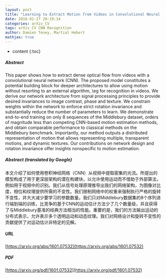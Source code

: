 ```yaml
---
layout: post
title: "Learning to Extract Motion from Videos in Convolutional Neural Networks"
date: 2016-01-27 20:19:14
categories: arXiv_CV
tags: arXiv_CV CNN Recognition
author: Damien Teney, Martial Hebert
mathjax: true
---
```


* content
{:toc}

##### Abstract
This paper shows how to extract dense optical flow from videos with a convolutional neural network (CNN). The proposed model constitutes a potential building block for deeper architectures to allow using motion without resorting to an external algorithm, \eg for recognition in videos. We derive our network architecture from signal processing principles to provide desired invariances to image contrast, phase and texture. We constrain weights within the network to enforce strict rotation invariance and substantially reduce the number of parameters to learn. We demonstrate end-to-end training on only 8 sequences of the Middlebury dataset, orders of magnitude less than competing CNN-based motion estimation methods, and obtain comparable performance to classical methods on the Middlebury benchmark. Importantly, our method outputs a distributed representation of motion that allows representing multiple, transparent motions, and dynamic textures. Our contributions on network design and rotation invariance offer insights nonspecific to motion estimation.

##### Abstract (translated by Google)
本文介绍了如何使用卷积神经网络（CNN）从视频中提取密集的光流。所提出的模型构成了用于更深层架构的潜在构建块，以允许使用运动而不借助于外部算法，例如用于视频中的识别。我们从信号处理原理推导出我们的网络架构，为图像对比度，相位和纹理提供所需的不变性。我们限制网络中的权重来强制执行严格的旋转不变性，并大大减少要学习的参数数量。我们只对Middlebury数据集的8个序列进行端到端的训练，比竞争的基于CNN的运动估计方法少了几个数量级，并且获得了与Middlebury基准的经典方法相当的性能。重要的是，我们的方法输出运动的分布式表示，允许表示多个透明运动和动态纹理。我们对网络设计和旋转不变性的贡献提供了对运动估计非特定的见解。

##### URL
[https://arxiv.org/abs/1601.07532](https://arxiv.org/abs/1601.07532)

##### PDF
[https://arxiv.org/pdf/1601.07532](https://arxiv.org/pdf/1601.07532)

